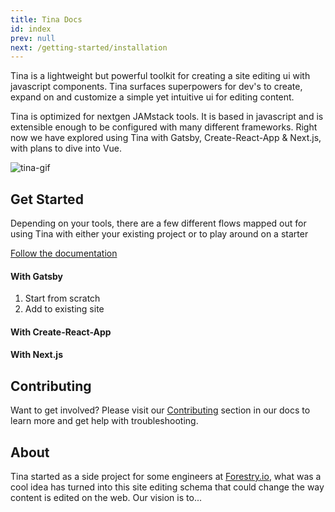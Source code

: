 ```yaml
---
title: Tina Docs
id: index
prev: null
next: /getting-started/installation
---
```

Tina is a lightweight but powerful toolkit for creating a site editing ui with javascript components. Tina surfaces superpowers for dev's to create, expand on and customize a simple yet intuitive ui for editing content.   

Tina is optimized for nextgen JAMstack tools. It is based in javascript and is extensible enough to be configured with many different frameworks. Right now we have explored using Tina with Gatsby, Create-React-App & Next.js, with plans to dive into Vue.

![tina-gif](/img/temporary_show_tina.gif)

## Get Started
Depending on your tools, there are a few different flows mapped out for using Tina with either your existing project or to play around on a starter

[Follow the documentation](/getting-started/installation)

#### With Gatsby
1. Start from scratch
2. Add to existing site

#### With Create-React-App
#### With Next.js
 

## Contributing

Want to get involved? Please visit our [Contributing]() section in our docs to learn more and get help with troubleshooting.

## About

Tina started as a side project for some engineers at [Forestry.io](), what was a cool idea has turned into this site editing schema that could change the way content is edited on the web. Our vision is to...
